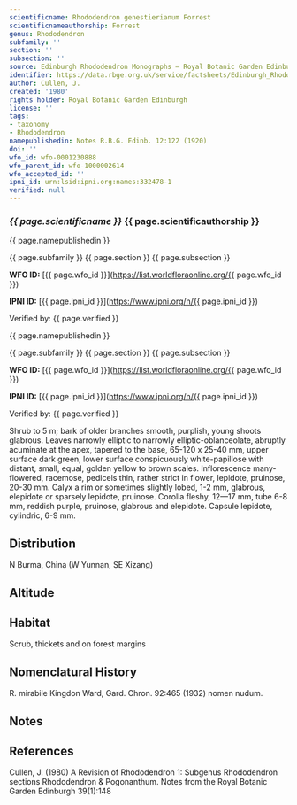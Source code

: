 ```yaml
---
scientificname: Rhododendron genestierianum Forrest
scientificnameauthorship: Forrest
genus: Rhododendron
subfamily: ''
section: ''
subsection: ''
source: Edinburgh Rhododendron Monographs – Royal Botanic Garden Edinburgh
identifier: https://data.rbge.org.uk/service/factsheets/Edinburgh_Rhododendron_Monographs.xhtml
author: Cullen, J.
created: '1980'
rights holder: Royal Botanic Garden Edinburgh
license: ''
tags:
- taxonomy
- Rhododendron
namepublishedin: Notes R.B.G. Edinb. 12:122 (1920)
doi: ''
wfo_id: wfo-0001230888
wfo_parent_id: wfo-1000002614
wfo_accepted_id: ''
ipni_id: urn:lsid:ipni.org:names:332478-1
verified: null
---
```

### _{{ page.scientificname }}_ {{ page.scientificauthorship }}
 {{ page.namepublishedin }}

{{ page.subfamily }} {{ page.section }} {{ page.subsection }}

**WFO ID:** [{{ page.wfo_id }}](https://list.worldfloraonline.org/{{ page.wfo_id }})

**IPNI ID:** [{{ page.ipni_id }}](https://www.ipni.org/n/{{ page.ipni_id }})

Verified by: {{ page.verified }}

 {{ page.namepublishedin }}

{{ page.subfamily }} {{ page.section }} {{ page.subsection }}

**WFO ID:** [{{ page.wfo_id }}](https://list.worldfloraonline.org/{{ page.wfo_id }})

**IPNI ID:** [{{ page.ipni_id }}](https://www.ipni.org/n/{{ page.ipni_id }})

Verified by: {{ page.verified }}



Shrub to 5 m; bark of older branches smooth, purplish, young shoots glabrous. Leaves narrowly elliptic to narrowly elliptic-oblanceolate, abruptly acuminate at the apex, tapered to the base, 65-120 x 25-40 mm, upper surface dark green, lower surface conspicuously white-papillose with distant, small, equal, golden yellow to brown scales. Inflorescence many-flowered, racemose, pedicels thin, rather strict in flower, lepidote, pruinose, 20-30 mm. Calyx a rim or sometimes slightly lobed, 1-2 mm, glabrous, elepidote or sparsely lepidote, pruinose. Corolla fleshy, 12—17 mm, tube 6-8 mm, reddish purple, pruinose, glabrous and elepidote. Capsule lepidote, cylindric, 6-9 mm.

## Distribution
N Burma, China (W Yunnan, SE Xizang)

## Altitude


## Habitat
Scrub, thickets and on forest margins

## Nomenclatural History
R. mirabile Kingdon Ward, Gard. Chron. 92:465 (1932) nomen nudum.
                       
## Notes


## References

Cullen, J. (1980) A Revision of Rhododendron 1: Subgenus Rhododendron sections Rhododendron & Pogonanthum. Notes from the Royal Botanic Garden Edinburgh 39(1):148
